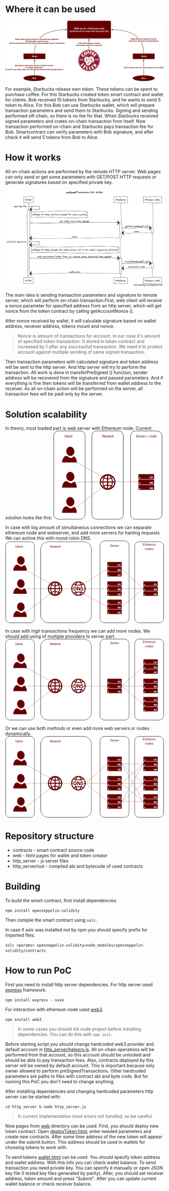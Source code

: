 # Where it can be used
![business_logic.png](docs/business_logic.png)

For example, Starbucks release own token. These tokens can be spent to purchase coffee. For this Starbucks created token smart contract and wallet for clients. Bob received 10 tokens from Starbucks, and he wants to send 5 token to Alice. For this Bob can use Starbucks wallet, which will prepare transaction parameters and send them to Starbucks. Signing and sending performed off-chain, so there is no fee for that. When Starbucks received signed parameters and crates on-chain transaction from itself. Now transaction performed on-chain and Starbucks pays transaction fee for Bob. Smartcontract can verify parameters with Bob signature, and after check it will send 5 tokens from Bob to Alice.


# How it works
All on-chain actions are performed by the remote HTTP server. Web pages can only send or get some parameters with GET/POST HTTP requests or generate signatures based on specified private key.

![wallet_sequence_diagram.png](docs/wallet_sequence_diagram.png)

The main idea is sending transaction parameters and signature to remote server, which will perform on-chain transaction.First, web client will receive a nonce parameter for specified address from an http server, which will get nonce from the token contract by calling getAccountNonce ().

After nonce received by wallet, it will calculate signature based on wallet address, receiver address, tokens mount and nonce.

> Nonce is amount of transactions for account. In our case it's amount of specified token transaction. It stored in token contract and increased by 1 after any successfull transaction. We need it to protect account against multiple sending of same signed transaction.

Then transaction parameters with calculated signature and token address will be sent to the http server. And http server will try to perform the transaction. All work is done in transferPreSigned () function, sender address will be recovered from the signature and passed parameters. And if everything is fine then tokens will be transferred from wallet address to the receiver.
As all on-chain action will be performed on the server, all transaction fees will be paid only by the server.

# Solution scalability
In theory, most loaded part is web server with Ethereum node. Current solution looks like this:
![docs/current_structure.png](docs/current_structure.png)

In case with big amount of simultaneous connections we can separate ethereum node and webserver, and add more servers for hanling requests. We can achive this with round robin DNS.
![docs/multiple_servers.png](docs/multiple_servers.png)

In case with high transactions frequency we can add more nodes. We should add using of multiple providers to server part.
![docs/multiple_nodes.png](docs/multiple_nodes.png)

Or we can use both methods or even add more web servers or nodes dynamically.
![docs/multiple_servers_and_nodes.png](docs/multiple_servers_and_nodes.png)


# Repository structure
  - contracts - smart contract source code
  - web - html pages for wallet and token creator
  - http_server - js server files
  - http_server/out - compiled abi and bytecode of used contracts

# Building
To build the smart contract, first install dependencies:

``` npm install openzeppelin-solidity ```

Then compile the smart contract using `solc`.

In case if solc was installed not by npm you should specify prefix for imported files.

```solc <params> openzeppelin-solidity=node_modules/openzeppelin-solidity/contracts```

# How to run PoC
First you need to install http server dependencies.
For http server used [express](https://expressjs.com/) framework.

```npm install express --save```

For interaction with ethereum node used [web3](https://github.com/ethereum/web3.js/).

```npm install web3```

> In some cases you should init node project before installing dependencies. You can do this with ```npm init```.

Before starting script you should change hardcoded web3 provider and default account in [http_server/helpers.js](http_server/helpers.js). All on-chain operations will be performed from that account, so this account should be unlocked and should be able to pay transaction fees.
Also, contracts deployed by this server will be owned by default account. This is important because only owner allowed to perform preSignedTransactions.
Other hardcoded parameters are paths to files with contract abi and byte code. But for running this PoC you don't need to change anything.

After installing dependencies and changing hardcoded parameters http server can be started with:

```cd http_server & node http_server.js```

> In current implementation most errors not handled, so be careful

Now pages from [web]() directory can be used.
First, you should deploy new token contract. Open [deployToken.html](web/deployToken.html), enter needed parameters and create new contracts. After some time address of the new token will appear under the submit button. This address should be used in wallets for choosing tokens to work with.

To send tokens [wallet.html](web/wallet.html) can be used. You should specify token address and wallet address. With this info you can check wallet balance.
To send transaction you need private key. You can specify it manually or open JSON key file (I tested key files generated by parity).
After, you should set receiver address, token amount and press "Submit". After you can update current wallet balance or check receiver balance.
